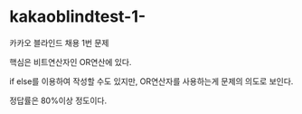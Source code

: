 # kakaoblindtest-1-
카카오 블라인드 채용 1번 문제

핵심은 비트연산자인 OR연산에 있다.

if else를 이용하여 작성할 수도 있지만, OR연산자를 사용하는게 문제의 의도로 보인다.

정답률은 80%이상 정도이다.
